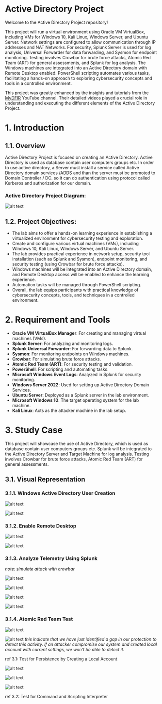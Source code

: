 # Active Directory Project

Welcome to the Active Directory Project repository!

This project will run a virtual environment using Oracle VM VirtualBox, including VMs for Windows 10, Kali Linux, Windows Server, and Ubuntu Server. Network settings are configured to allow communication through IP addresses and NAT Networks. For security, Splunk Server is used for log analysis, Universal Forwarder for data forwarding, and Sysmon for endpoint monitoring. Testing involves Crowbar for brute force attacks, Atomic Red Team (ART) for general assessments, and Splunk for log analysis. The Windows machines are integrated into an Active Directory domain with Remote Desktop enabled. PowerShell scripting automates various tasks, facilitating a hands-on approach to exploring cybersecurity concepts and tools in a controlled environment.

This project was greatly enhanced by the insights and tutorials from the [MyDFIR](https://www.youtube.com/playlist?list=PLEd_qaF8wpnXgdngqfsQtYYGM-IdtuxmC) YouTube channel. Their detailed videos played a crucial role in understanding and executing the different elements of the Active Directory Project.

# **1. Introduction**
## **1.1. Overview**
Active Directory Project is focused on creating an Active Directory.  Active Directory is used as database contain user computers groups  etc. In order to use active directory, a Server must install a service called Active Directory domain services /ADDS and than the server must be promoted to Domain Controller / DC. so it can do authentication using protocol called Kerberos and authorization for our domain.

### Active Directory Project Diagram: ###

![alt text](<Images/Active Directory Diagram.jpg>)

## **1.2. Project Objectives:**

 - The lab aims to offer a hands-on learning experience in establishing a virtualized environment for cybersecurity testing and exploration.
 - Create and configure various virtual machines (VMs), including Windows 10, Kali Linux, Windows Server, and Ubuntu Server.
 - The lab provides practical experience in network setup, security tool installation (such as Splunk and Sysmon), endpoint monitoring, and security testing (using Crowbar for brute force attacks).
 - Windows machines will be integrated into an Active Directory domain, and Remote Desktop access will be enabled to enhance the learning experience.
 - Automation tasks will be managed through PowerShell scripting.
 - Overall, the lab equips participants with practical knowledge of cybersecurity concepts, tools, and techniques in a controlled environment.

# **2. Requirement and Tools**

- **Oracle VM VirtualBox Manager**: For creating and managing virtual machines (VMs).
- **Splunk Server**: For analyzing and monitoring logs.
- **Splunk Universal Forwarder**: For forwarding data to Splunk.
- **Sysmon**: For monitoring endpoints on Windows machines.
- **Crowbar**: For simulating brute force attacks.
- **Atomic Red Team (ART)**: For security testing and validation.
- **PowerShell**: For scripting and automating tasks.
- **Microsoft Windows Event Logs**: Analyzed in Splunk for security monitoring.
- **Windows Server 2022**: Used for setting up Active Directory Domain Services.
- **Ubuntu Server**: Deployed as a Splunk server in the lab environment.
- **Microsoft Windows 10**: The target operating system for the lab machine.
- **Kali Linux**: Acts as the attacker machine in the lab setup.

# **3. Study Case**

This project will showcase the use of Active Directory, which is used as database contain user computers groups  etc. Splunk will be integrated to the Active Directory Server and Target Machine for log analysis. Testing involves Crowbar for brute force attacks, Atomic Red Team (ART) for general assessments.

## **3.1. Visual Representation**

### **3.1.1. WIndows Active Directory User Creation** 

![alt text](<Images/User Creation 1 .png>)

![alt text](<Images/User Creation 2.png>)

### **3.1.2. Enable Remote Desktop** 

![alt text](<Images/Enable RDP (1).png>)

![alt text](<Images/Enable RDP (2).png>)

### **3.1.3. Analyze Telemetry Using Splunk** 

*note: simulate attack with crowbar*

![alt text](<Images/Crowbar Bruteforce Attack (1).png>)

![alt text](<Images/Crowbar Bruteforce Attack (2).png>)

![alt text](<Images/Crowbar Bruteforce Attack (3).png>)

![alt text](<Images/Crowbar Bruteforce Attack (4).png>)

### **3.1.4. Atomic Red Team Test**

![alt text](<Images/Atomic Test T1136.001 (2).png>)

![alt text](<Images/Atomic Test T1136.001 (3).png>)
*this indicate that we have just identified a gap in our protection to detect this activity. if an attacker compromise our system and created local account with current settings, we won’t be able to detect it.*

ref 3.1: Test for Persistence by Creating a Local Account

![alt text](<Images/Atomic Test T1059 (2).png>)

![alt text](<Images/Atomic Test T1059 (3).png>)

![alt text](<Images/Atomic Test T1059 (1).png>)

ref 3.2: Test for Command and Scripting Interpreter